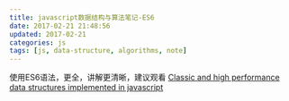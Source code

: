 ```yaml
---
title: javascript数据结构与算法笔记-ES6
date: 2017-02-21 21:48:56
updated: 2017-02-21
categories: js
tags: [js, data-structure, algorithms, note]
---
```


使用ES6语法，更全，讲解更清晰，建议观看
[Classic and high performance data structures implemented in javascript](https://github.com/LukeLin/js-stl)


